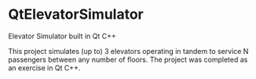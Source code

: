 # QtElevatorSimulator
Elevator Simulator built in Qt C++ 

This project simulates (up to) 3 elevators operating in tandem to service N passengers between any number of floors. The project was completed as an exercise in Qt C++. 


